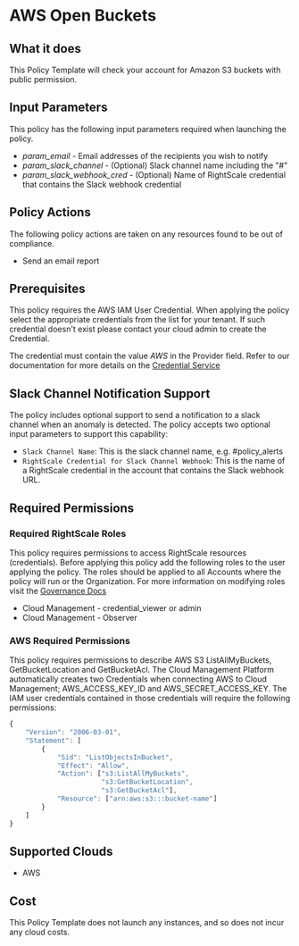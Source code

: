 # AWS Open Buckets

## What it does

This Policy Template will check your account for Amazon S3 buckets with public permission.

## Input Parameters

This policy has the following input parameters required when launching the policy.

- *param_email* - Email addresses of the recipients you wish to notify
- *param_slack_channel* - (Optional) Slack channel name including the \"#\"
- *param_slack_webhook_cred* - (Optional) Name of RightScale credential that contains the Slack webhook credential

## Policy Actions

The following policy actions are taken on any resources found to be out of compliance.

- Send an email report

## Prerequisites

This policy requires the AWS IAM User Credential. When applying the policy select the appropriate credentials
from the list for your tenant. If such credential doesn't exist please contact your cloud admin to create the Credential.

The credential must contain the value *AWS* in the Provider field.
Refer to our documentation for more details on the [Credential Service](https://docs.rightscale.com/credentials/)

## Slack Channel Notification Support

The policy includes optional support to send a notification to a slack channel when an anomaly is detected.
The policy accepts two optional input parameters to support this capability:

- `Slack Channel Name`: This is the slack channel name, e.g. #policy_alerts
- `RightScale Credential for Slack Channel Webhook`: This is the name of a RightScale credential in the account that contains the Slack webhook URL.

## Required Permissions

### Required RightScale Roles

This policy requires permissions to access RightScale resources (credentials).  Before applying this policy add the following roles to the user applying the policy.  The roles should be applied to all Accounts where the policy will run or the Organization. For more information on modifying roles visit the [Governance Docs](https://docs.rightscale.com/cm/ref/user_roles.html)

- Cloud Management - credential_viewer or admin
- Cloud Management - Observer

### AWS Required Permissions

This policy requires permissions to describe AWS S3 ListAllMyBuckets, GetBucketLocation and GetBucketAcl.
The Cloud Management Platform automatically creates two Credentials when connecting AWS to Cloud Management; AWS_ACCESS_KEY_ID and AWS_SECRET_ACCESS_KEY. The IAM user credentials contained in those credentials will require the following permissions:

```javascript
{
    "Version": "2006-03-01",
    "Statement": [
        {
            "Sid": "ListObjectsInBucket",
            "Effect": "Allow",
            "Action": ["s3:ListAllMyBuckets",
                       "s3:GetBucketLocation",
                       "s3:GetBucketAcl"],
            "Resource": ["arn:aws:s3:::bucket-name"]
        }
    ]
}
```

## Supported Clouds

- AWS

## Cost

This Policy Template does not launch any instances, and so does not incur any cloud costs.
